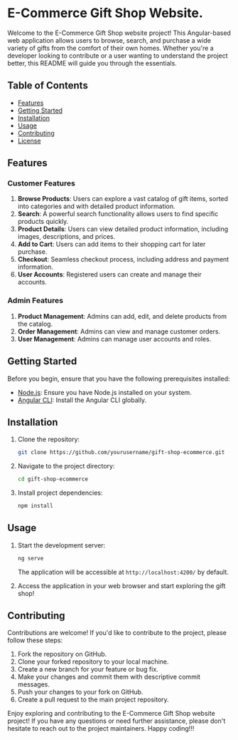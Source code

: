 # E-Commerce Gift Shop Website.

Welcome to the E-Commerce Gift Shop website project! This Angular-based web application allows users to browse, search, and purchase a wide variety of gifts from the comfort of their own homes. Whether you're a developer looking to contribute or a user wanting to understand the project better, this README will guide you through the essentials.

## Table of Contents

- [Features](#features)
- [Getting Started](#getting-started)
- [Installation](#installation)
- [Usage](#usage)
- [Contributing](#contributing)
- [License](#license)

## Features

### Customer Features

1. **Browse Products**: Users can explore a vast catalog of gift items, sorted into categories and with detailed product information.
2. **Search**: A powerful search functionality allows users to find specific products quickly.
3. **Product Details**: Users can view detailed product information, including images, descriptions, and prices.
4. **Add to Cart**: Users can add items to their shopping cart for later purchase.
5. **Checkout**: Seamless checkout process, including address and payment information.
6. **User Accounts**: Registered users can create and manage their accounts.

### Admin Features

1. **Product Management**: Admins can add, edit, and delete products from the catalog.
2. **Order Management**: Admins can view and manage customer orders.
3. **User Management**: Admins can manage user accounts and roles.

## Getting Started

Before you begin, ensure that you have the following prerequisites installed:

- [Node.js](https://nodejs.org/): Ensure you have Node.js installed on your system.
- [Angular CLI](https://angular.io/guide/setup-local): Install the Angular CLI globally.

## Installation

1. Clone the repository:

   ```bash
   git clone https://github.com/yourusername/gift-shop-ecommerce.git
   ```

2. Navigate to the project directory:

   ```bash
   cd gift-shop-ecommerce
   ```

3. Install project dependencies:

   ```bash
   npm install
   ```

## Usage

1. Start the development server:

   ```bash
   ng serve
   ```

   The application will be accessible at `http://localhost:4200/` by default.

2. Access the application in your web browser and start exploring the gift shop!

## Contributing

Contributions are welcome! If you'd like to contribute to the project, please follow these steps:

1. Fork the repository on GitHub.
2. Clone your forked repository to your local machine.
3. Create a new branch for your feature or bug fix.
4. Make your changes and commit them with descriptive commit messages.
5. Push your changes to your fork on GitHub.
6. Create a pull request to the main project repository.

Enjoy exploring and contributing to the E-Commerce Gift Shop website project! If you have any questions or need further assistance, please don't hesitate to reach out to the project maintainers. Happy coding!!!
